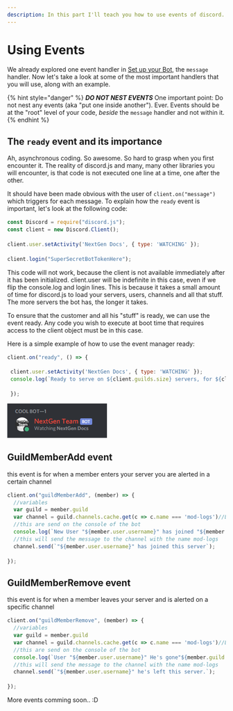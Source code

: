 ```yaml
---
description: In this part I'll teach you how to use events of discord.
---
```


# Using Events

We already explored one event handler in [Set up your Bot,](../getting-started/set-up-your-bot.md) the `message` handler. Now let's take a look at some of the most important handlers that you will use, along with an example.

{% hint style="danger" %}
_**DO NOT NEST EVENTS**_ One important point: Do not nest any events \(aka "put one inside another"\). Ever. Events should be at the "root" level of your code, _beside_ the `message` handler and not within it.
{% endhint %}

## The `ready` event and its importance

Ah, asynchronous coding. So awesome. So hard to grasp when you first encounter it. The reality of discord.js and many, many other libraries you will encounter, is that code is not executed one line at a time, one after the other.

It should have been made obvious with the user of `client.on("message")` which triggers for each message. To explain how the `ready` event is important, let's look at the following code:

```javascript
const Discord = require("discord.js");
const client = new Discord.Client();
​
client.user.setActivity('NextGen Docs', { type: 'WATCHING' });
​
client.login("SuperSecretBotTokenHere");
```

This code will not work, because the client is not available immediately after it has been initialized. client.user will be indefinite in this case, even if we flip the console.log and login lines. This is because it takes a small amount of time for discord.js to load your servers, users, channels and all that stuff. The more servers the bot has, the longer it takes.

To ensure that the customer and all his "stuff" is ready, we can use the event ready. Any code you wish to execute at boot time that requires access to the client object must be in this case.

Here is a simple example of how to use the event manager ready:

```javascript
client.on("ready", () => { 

 client.user.setActivity('NextGen Docs', { type: 'WATCHING' });
 console.log(`Ready to serve on ${client.guilds.size} servers, for ${client.users.size} users.`);

 });
```

![](../.gitbook/assets/discord_cuu0wgm1wo.png)

## GuildMemberAdd event

this event is for when a member enters your server you are alerted in a certain channel

```javascript
client.on("guildMemberAdd", (member) => {
  //variables
  var guild = member.guild
  var channel = guild.channels.cache.get(c => c.name === 'mod-logs')//Look for the channel in the guild and the send the message.
  //this are send on the console of the bot
  console.log(`New User "${member.user.username}" has joined "${member.guild.name}"` );
  //this will send the message to the channel with the name mod-logs
  channel.send(`"${member.user.username}" has joined this server`);

});
```

## GuildMemberRemove event

this event is for when a member leaves your server and is alerted on a specific channel

```javascript
client.on("guildMemberRemove", (member) => {
  //variables
  var guild = member.guild
  var channel = guild.channels.cache.get(c => c.name === 'mod-logs')//Look for the channel in the guild and the send the message.
  //this are send on the console of the bot
  console.log(`User "${member.user.username}" He's gone"${member.guild.name}"` );
  //this will send the message to the channel with the name mod-logs
  channel.send(`"${member.user.username}" he's left this server.`);

});
```

More events comming soon.. :D


